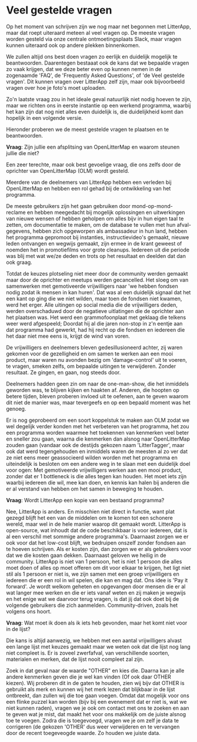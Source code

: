 # Veel gestelde vragen

Op het moment van schrijven zijn we nog maar net begonnen met LitterApp, maar dat roept uiteraard meteen al veel vragen op. De meeste vragen worden gesteld via onze centrale ontmoetingsplaats Slack, maar vragen kunnen uiteraard ook op andere plekken binnenkomen.

We zullen altijd ons best doen vragen zo eerlijk en duidelijk mogelijk te beantwoorden. Daarentegen bestaaat ook de kans dat we bepaalde vragen zo vaak krijgen, dat we deze beter even op kunnen nemen in de zogenaamde 'FAQ', de 'Frequently Asked Questions', of 'de Veel gestelde vragen'. Dit kunnen vragen over LitterApp zelf zijn, maar ook bijvoorbeeld vragen over hoe je foto's moet uploaden.

Zo'n laatste vraag zou in het ideale geval natuurlijk niet nodig hoeven te zijn, maar we richten ons in eerste instantie op een werkend programma, waarbij het kan zijn dat nog niet alles even duidelijk is, die duidelijkheid komt dan hopelijk in een volgende versie.

Hieronder proberen we de meest gestelde vragen te plaatsen en te beantwoorden.


**Vraag**: Zijn jullie een afsplitsing van OpenLitterMap en waarom steunen jullie die niet?

Een zeer terechte, maar ook best gevoelige vraag, die ons zelfs door de oprichter van OpenLitterMap (OLM) wordt gesteld.

Meerdere van de deelnemers van LitterApp hebben een verleden bij OpenLitterMap en hebben een rol gehad bij de ontwikkeling van het programma.

De meeste gebruikers zijn het gaan gebruiken door mond-op-mond-reclame en hebben meegedacht bij mogelijk oplossingen en uitwerkingen van nieuwe wensen of hebben geholpen om alles bijv in hun eigen taal te zetten, om documentatie te maken, om de database te vullen met hun afval-gegevens, hebben zich opgeworpen als ambassadeur in hun land, hebben het programma gepromoot bij instanties, instructievideo's gemaakt, nieuwe leden ontvangen en wegwijs gemaakt, zijn ermee in de krant geweest of noemden het in promotiefilms voor grote cleanups. Iedereen uit die periode was blij met wat we/ze deden en trots op het resultaat en deelden dat dan ook graag.

Totdat de keuzes plotseling niet meer door de community werden gemaakt maar door de oprichter en meetups werden gecancelled. Het sloeg om van samenwerken met gemotiveerde vrijwilligers naar 'we hebben fondsen nodig zodat ik mensen in kan huren'. Dat was al een duidelijk signaal dat het een kant op ging die we niet wilden, maar toen de fondsen niet kwamen, werd het erger. Alle uitingen op social media die de vrijwilligers deden, werden overschaduwd door de negatieve uitlatingen die de oprichter aan het plaatsen was. Het werd een grammofoonplaat met geklaag die telkens weer werd afgespeeld; Doordat hij al die jaren non-stop in z'n eentje aan dat programma had gewerkt, had hij recht op die fondsen en iedereen die het daar niet mee eens is, krijgt de wind van voren.

De vrijwilligers en deelnemers bleven gedesillusioneerd achter, zij waren gekomen voor de gezelligheid en om samen te werken aan een mooi product, maar waren nu avonden bezig om 'damage-control' uit te voeren, te vragen, smeken zelfs, om bepaalde uitingen te verwijderen. Zonder resultaat. Ze gingen, en gaan, nog steeds door.

Deelnemers hadden geen zin om naar de one-man-show, die het inmiddels geworden was, te blijven kijken en haakten af. Anderen, die hoopten op betere tijden, bleven proberen invloed uit te oefenen, aan te geven waarom dit niet de manier was, maar tevergeefs en op een bepaald moment was het genoeg.

Er is nog geprobeerd om een soort koppelstuk te maken aan OLM zodat we wel degelijk verder konden met het verbeteren van het programma, het zou een programma worden waarmee het toekennen van kenmerken veel beter en sneller zou gaan, waarna die kenmerken dan alsnog naar OpenLitterMap zouden gaan (vandaar ook de destijds gekozen naam 'LitterTagger', maar ook dat werd tegengehouden en inmiddels waren de meesten al zo ver dat ze niet eens meer geassocieerd wilden worden met het programma en uiteindelijk is besloten om een andere weg in te slaan met een duidelijk doel voor ogen:
Met gemotiveerde vrijwilligers werken aan een mooi product, zonder dat er 1 bottleneck is die alles tegen kan houden. Het moet iets zijn waarbij iedereen die wil, mee kan doen, en kennis kan halen bij anderen die er al verstand van hebben om het samen in beweging te houden.

**Vraag**: Wordt LitterApp een kopie van een bestaand programma?

Nee, LitterApp is anders.
En misschien niet direct in functie, want plat gezegd blijft het een van de middelen om te komen tot een schonere wereld, maar wel in de hele manier waarop dit gemaakt wordt.
LitterApp is open-source, wat inhoudt dat de code beschikbaar is voor iedereen, dat is al een verschil met sommige andere programma's.
Daarnaast zorgen we er ook voor dat het low-cost blijft, we bedruipen onszelf zonder fondsen aan te hoeven schrijven. Als er kosten zijn, dan zorgen we er als gebruikers voor dat we die kosten gaan dekken.
Daarnaast geloven we heilig in de community. LitterApp is niet van 1 persoon, het is niet 1 persoon die alles moet doen of alles op moet offeren om dit voor elkaar te krijgen, het ligt niet stil als 1 persoon er niet is, we zijn samen met een groep vrijwilligers en iedereen die er een rol in wil spelen, die kan en mag dat. Ons idee is 'Pay it forward'. Je wordt welkom geheten en opgevangen door mensen die er al wat langer mee werken en die er iets vanaf weten en zij maken je wegwijs en het enige wat we daarvoor terug vragen, is dat jij dat ook doet bij de volgende gebruikers die zich aanmelden.
Community-driven, zoals het volgens ons hoort.

**Vraag**: Wat moet ik doen als ik iets heb gevonden, maar het komt niet voor in de lijst?

Die kans is altijd aanwezig, we hebben met een aantal vrijwilligers alvast een lange lijst met keuzes gemaakt maar we weten ook dat die lijst nog lang niet compleet is. Er is zoveel zwerfafval, van verschillende soorten, materialen en merken, dat de lijst nooit compleet zal zijn.

Zoek in dat geval naar de waarde "OTHER" en kies die. Daarna kan je alle andere kenmerken geven die je wel kan vinden (Of ook daar OTHER kiezen). Wij proberen dit in de gaten te houden, zien wij bijv dat OTHER is gebruikt als merk en kunnen wij het merk lezen dat blijkbaar in de lijst ontbreekt, dan zullen wij die toe gaan voegen. Omdat dat mogelijk voor ons een flinke puzzel kan worden (bijv bij een evenement dat er niet is, wat we niet kunnen raden), vragen we je ook om contact met ons te zoeken en aan te geven wat je mist, dat maakt het voor ons makkelijk om de juiste alsnog toe te voegen. Zodra die is toegevoegd, vragen we je om zelf je data te corrigeren (de gekozen 'OTHER' dus weer verwijderen en te vervangen door de recent toegeveogde waarde. Zo houden we juiste data.
